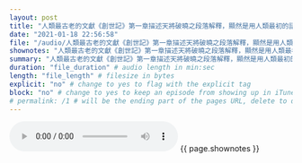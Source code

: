 ```yaml
---
layout: post
title: "人類最古老的文獻《創世記》第一章描述天將破曉之段落解釋，顯然是用人類最初的語言寫成的，也就是激情和直覺的形象和語言。" # quotes allow forbidden characters like the colon
date: "2021-01-18 22:56:58"
file: "/audio/人類最古老的文獻《創世記》第一章描述天將破曉之段落解釋，顯然是用人類最初的語言寫成的，也就是激情和直覺的形象和語言。.mp3"
shownotes: "人類最古老的文獻《創世記》第一章描述天將破曉之段落解釋，顯然是用人類最初的語言寫成的，也就是激情和直覺的形象和語言。"
summary: "人類最古老的文獻《創世記》第一章描述天將破曉之段落解釋，顯然是用人類最初的語言寫成的，也就是激情和直覺的形象和語言。"
duration: "file_duration" # audio length in min:sec
length: "file_length" # filesize in bytes
explicit: "no" # change to yes to flag with the explicit tag
block: "no" # change to yes to keep an episode from showing up in iTunes
# permalink: /1 # will be the ending part of the pages URL, delete to default to the title
---
```


<audio controls>
<source src="{{site.url}}{{site.baseurl}}{{ page.file }}" type="audio/x-mp3">
Your browser does not support the audio element.
</audio>
{{ page.shownotes }}
